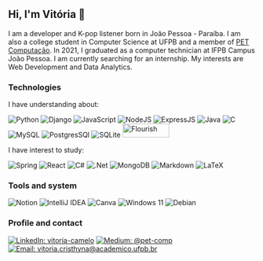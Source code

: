 ## Hi, I'm Vitória 👋
<div style="display: inline_block">
  <p style="align:left">
    I am a developer and K-pop listener born in João Pessoa - Paraíba. I am also a college student in Computer Science at UFPB and a member of <a href="https://linktr.ee/petcomufpb">PET Computação</a>. In 2021, I graduated as a computer technician at IFPB Campus João Pessoa.
I am currently searching for an internship. My interests are Web Development and Data Analytics.
  </p>
  
  ### Technologies
  <p>I have understanding about:</p>
   
  ![Python](https://img.shields.io/badge/python-3670A0?style=for-the-badge&logo=python&logoColor=ffdd54)
  ![Django](https://img.shields.io/badge/Django-092E20?style=for-the-badge&logo=django&logoColor=white)
  ![JavaScript](https://img.shields.io/badge/javascript-%23323330.svg?style=for-the-badge&logo=javascript&logoColor=%23F7DF1E)
  ![NodeJS](https://img.shields.io/badge/node.js-6DA55F?style=for-the-badge&logo=node.js&logoColor=white)
  ![ExpressJS](https://img.shields.io/badge/Express.js-404D59?style=for-the-badge)
  ![Java](https://img.shields.io/badge/java-%23ED8B00.svg?style=for-the-badge&logo=openjdk&logoColor=white)
  ![C](https://img.shields.io/badge/c-%2300599C.svg?style=for-the-badge&logo=c&logoColor=white)
  ![MySQL](https://img.shields.io/badge/mysql-%2300f.svg?style=for-the-badge&logo=mysql&logoColor=white)
  ![PostgresSQl](https://img.shields.io/badge/PostgreSQL-316192?style=for-the-badge&logo=postgresql&logoColor=white)
  ![SQLite](https://img.shields.io/badge/sqlite-%2307405e.svg?style=for-the-badge&logo=sqlite&logoColor=white)
   <img src="https://public.flourish.studio/resources/images/logo.svg" alt="Flourish" width="95" height="28">
  
  <p>I have interest to study:</p> 
  
  ![Spring](https://img.shields.io/badge/spring-%236DB33F.svg?style=for-the-badge&logo=spring&logoColor=white) 
  ![React](https://img.shields.io/badge/react-%2320232a.svg?style=for-the-badge&logo=react&logoColor=%2361DAFB)
  ![C#](https://img.shields.io/badge/C%23-239120?style=for-the-badge&logo=c-sharp&logoColor=white)
  ![.Net](https://img.shields.io/badge/.NET-5C2D91?style=for-the-badge&logo=.net&logoColor=white)
  ![MongoDB](https://img.shields.io/badge/MongoDB-4EA94B?style=for-the-badge&logo=mongodb&logoColor=white)
  ![Markdown](https://img.shields.io/badge/markdown-%23000000.svg?style=for-the-badge&logo=markdown&logoColor=white)
  ![LaTeX](https://img.shields.io/badge/latex-%23008080.svg?style=for-the-badge&logo=latex&logoColor=white)
  
  ### Tools and system 
  ![Notion](https://img.shields.io/badge/Notion-%23000000.svg?style=for-the-badge&logo=notion&logoColor=white)
   ![IntelliJ IDEA](https://img.shields.io/badge/IntelliJIDEA-000000.svg?style=for-the-badge&logo=intellij-idea&logoColor=white)
  ![Canva](https://img.shields.io/badge/Canva-%2300C4CC.svg?style=for-the-badge&logo=Canva&logoColor=white)
  ![Windows 11](https://img.shields.io/badge/Windows%2011-%230079d5.svg?style=for-the-badge&logo=Windows%2011&logoColor=white)
  ![Debian](https://img.shields.io/badge/Debian-A81D33?style=for-the-badge&logo=debian&logoColor=white)
</div>

### Profile and contact
[![LinkedIn: vitoria-camelo](https://img.shields.io/badge/linkedin-%230077B5.svg?style=for-the-badge&logo=linkedin&logoColor=white)](https://www.linkedin.com/in/vitoria-camelo)
[![Medium: @pet-comp](https://img.shields.io/badge/Medium-12100E?style=for-the-badge&logo=medium&logoColor=white)](https://medium.com/@pet-comp)
[![Email: vitoria.cristhyna@academico.ufpb.br](https://img.shields.io/badge/-Mail-D14836?style=for-the-badge&logo=Gmail&logoColor=white&link=mailto:vitoria.cristhyna@academico.ufpb.br)](mailto:vitoria.cristhyna@academico.ufpb.br)


